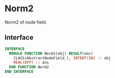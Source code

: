 # Norm2

Norm2 of node field.

## Interface

```fortran
INTERFACE
  MODULE FUNCTION Norm2(obj) RESULT(ans)
    CLASS(AbstractNodeField_), INTENT(IN) :: obj
    REAL(DFP) :: ans
  END FUNCTION Norm2
END INTERFACE
```
